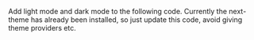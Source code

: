 Add light mode and dark mode to the following code. Currently the next-theme has already been installed, so just update this code, avoid giving theme providers etc.
